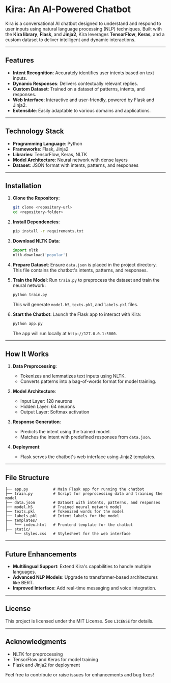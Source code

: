 # Kira: An AI-Powered Chatbot

Kira is a conversational AI chatbot designed to understand and respond to user inputs using natural language processing (NLP) techniques. Built with the **Kira library**, **Flask**, and **Jinja2**, Kira leverages **TensorFlow**, **Keras**, and a custom dataset to deliver intelligent and dynamic interactions.

---

## Features
- **Intent Recognition**: Accurately identifies user intents based on text inputs.
- **Dynamic Responses**: Delivers contextually relevant replies.
- **Custom Dataset**: Trained on a dataset of patterns, intents, and responses.
- **Web Interface**: Interactive and user-friendly, powered by Flask and Jinja2.
- **Extensible**: Easily adaptable to various domains and applications.

---

## Technology Stack
- **Programming Language**: Python
- **Frameworks**: Flask, Jinja2
- **Libraries**: TensorFlow, Keras, NLTK
- **Model Architecture**: Neural network with dense layers
- **Dataset**: JSON format with intents, patterns, and responses

---

## Installation

1. **Clone the Repository**:
   ```bash
   git clone <repository-url>
   cd <repository-folder>
   ```

2. **Install Dependencies**:
   ```bash
   pip install -r requirements.txt
   ```

3. **Download NLTK Data**:
   ```python
   import nltk
   nltk.download('popular')
   ```

4. **Prepare Dataset**:
   Ensure `data.json` is placed in the project directory. This file contains the chatbot's intents, patterns, and responses.

5. **Train the Model**:
   Run `train.py` to preprocess the dataset and train the neural network:
   ```bash
   python train.py
   ```
   This will generate `model.h5`, `texts.pkl`, and `labels.pkl` files.

6. **Start the Chatbot**:
   Launch the Flask app to interact with Kira:
   ```bash
   python app.py
   ```
   The app will run locally at `http://127.0.0.1:5000`.

---

## How It Works

1. **Data Preprocessing**:
   - Tokenizes and lemmatizes text inputs using NLTK.
   - Converts patterns into a bag-of-words format for model training.

2. **Model Architecture**:
   - Input Layer: 128 neurons
   - Hidden Layer: 64 neurons
   - Output Layer: Softmax activation

3. **Response Generation**:
   - Predicts the intent using the trained model.
   - Matches the intent with predefined responses from `data.json`.

4. **Deployment**:
   - Flask serves the chatbot's web interface using Jinja2 templates.

---

## File Structure
```
├── app.py           # Main Flask app for running the chatbot
├── train.py         # Script for preprocessing data and training the model
├── data.json        # Dataset with intents, patterns, and responses
├── model.h5         # Trained neural network model
├── texts.pkl        # Tokenized words for the model
├── labels.pkl       # Intent labels for the model
├── templates/
│   └── index.html   # Frontend template for the chatbot
├── static/
    └── styles.css   # Stylesheet for the web interface
```

---

## Future Enhancements
- **Multilingual Support**: Extend Kira's capabilities to handle multiple languages.
- **Advanced NLP Models**: Upgrade to transformer-based architectures like BERT.
- **Improved Interface**: Add real-time messaging and voice integration.

---

## License
This project is licensed under the MIT License. See `LICENSE` for details.

---

## Acknowledgments
- NLTK for preprocessing
- TensorFlow and Keras for model training
- Flask and Jinja2 for deployment

Feel free to contribute or raise issues for enhancements and bug fixes!
